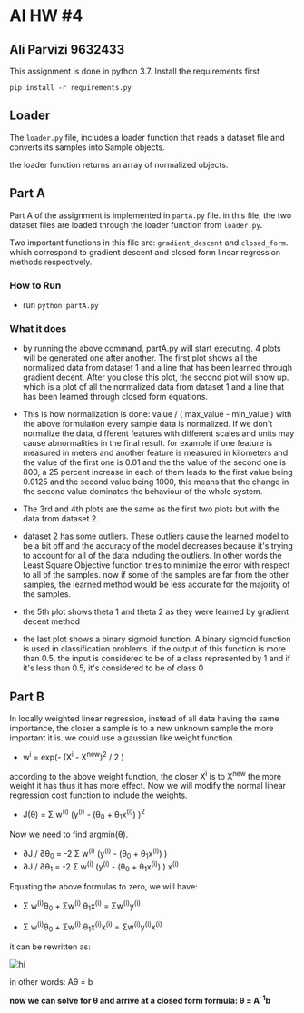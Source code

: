 # AI HW #4
## Ali Parvizi 9632433

This assignment is done in python 3.7.
Install the requirements first

```
pip install -r requirements.py
```

## Loader
The ```loader.py``` file, includes a loader
 function that reads a dataset
  file and converts its samples into
   Sample objects.
   
   the loader function returns 
   an array of normalized objects.

## Part A
Part A of the assignment is implemented in ```partA.py``` file.
in this file, the two dataset files are loaded through the loader function from ```loader.py```.

Two important functions in this file are: ```gradient_descent``` and ```closed_form```.
which correspond to gradient descent and closed form linear regression methods respectively.

### How to Run
 - run ```python partA.py```

### What it does

 - by running the above command, partA.py will start executing.
4 plots will be generated one after another.
The first plot shows all the normalized data from dataset 1 and a line that has been learned through gradient decent.
After you close this plot, the second plot will show up. which is a plot of all the normalized data from dataset 1 and a 
line that has been learned through closed form equations.

 - This is how normalization is done: value / ( max_value - min_value )
 with the above formulation every sample data is normalized. If we don't normalize the data,
 different features with different scales and units may cause abnormalities in the final result.
 for example if one feature is measured in meters and another feature is measured in kilometers 
 and the value of the first one is 0.01 and the the value of the second one is 800,
 a 25 percent increase in each of them leads to the first value being 0.0125 and the second
 value being 1000, this means that the change in the second value dominates the behaviour of the whole system.
 

 - The 3rd and 4th plots are the same as the first two plots but with the data from dataset 2.

 - dataset 2 has some outliers. These outliers cause the learned model
to be a bit off and the accuracy of the model decreases because it's 
trying to account for all of the data including the outliers. In other words the
Least Square Objective function tries to minimize the error with respect to all of the samples.
now if some of the samples are far from the other samples, the learned method would be less accurate
for the majority of the samples.

 - the 5th plot shows theta 1 and theta 2 as they were learned by gradient decent method
 
 - the last plot shows a binary sigmoid function. A binary sigmoid function is used in classification problems.
 if the output of this function is more than 0.5, the input is considered to be of a class represented by 1 and
 if it's less than 0.5, it's considered to be of class 0
 
## Part B
 In locally weighted linear regression, instead of all data having the same importance, 
 the closer a sample is to a new unknown sample the more important it is.
 we could use a gaussian like weight function.

 - w<sup>i</sup> = exp(- (X<sup>i</sup> - X<sup>new</sup>)<sup>2</sup> / 2 )

according to the above weight function, the closer X<sup>i</sup> is to X<sup>new</sup>
the more weight it has thus it has more effect.
Now we will modify the normal linear regression cost function to include the weights.

 - J(&theta;) = &Sigma; w<sup>(i)</sup> (y<sup>(i)</sup> - (&theta;<sub>0</sub> + &theta;<sub>1</sub>x<sup>(i)</sup>) )<sup>2</sup>

Now we need to find argmin(&theta;).

 - &part;J / &part;&theta;<sub>0</sub> = 
-2 &Sigma; w<sup>(i)</sup> (y<sup>(i)</sup> - (&theta;<sub>0</sub> + &theta;<sub>1</sub>x<sup>(i)</sup>) )
 - &part;J / &part;&theta;<sub>1</sub> = 
-2 &Sigma; w<sup>(i)</sup> (y<sup>(i)</sup> - (&theta;<sub>0</sub> + &theta;<sub>1</sub>x<sup>(i)</sup>) ) x<sup>(i)</sup>

Equating the above formulas to zero, we will have:

 - &Sigma; w<sup>(i)</sup>&theta;<sub>0</sub> + &Sigma;w<sup>(i)</sup>
&theta;<sub>1</sub>x<sup>(i)</sup> = &Sigma;w<sup>(i)</sup>y<sup>(i)</sup>

 - &Sigma; w<sup>(i)</sup>&theta;<sub>0</sub> + &Sigma;w<sup>(i)</sup>
&theta;<sub>1</sub>x<sup>(i)</sup>x<sup>(i)</sup> = &Sigma;w<sup>(i)</sup>y<sup>(i)</sup>x<sup>(i)</sup>

it can be rewritten as:

![hi](http://serve.l37.ir/eq.png)

in other words:
A&theta; = b

**now we can solve for &theta; and arrive at a closed form formula:
&theta; = A<sup>-1</sup>b**